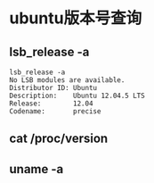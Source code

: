 # ubuntu版本号查询

## lsb_release -a

```
lsb_release -a
No LSB modules are available.
Distributor ID: Ubuntu
Description:    Ubuntu 12.04.5 LTS
Release:        12.04
Codename:       precise
```

## cat /proc/version

## uname -a
